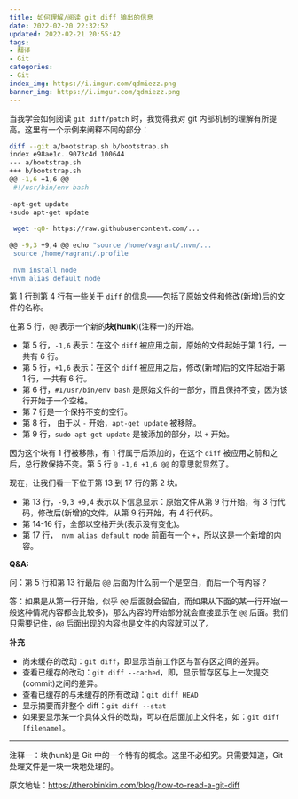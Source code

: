 ```yaml
---
title: 如何理解/阅读 git diff 输出的信息
date: 2022-02-20 22:32:52
updated: 2022-02-21 20:55:42
tags:
- 翻译
- Git
categories:
- Git
index_img: https://i.imgur.com/qdmiezz.png
banner_img: https://i.imgur.com/qdmiezz.png
---
```


当我学会如何阅读 `git diff/patch` 时，我觉得我对 git 内部机制的理解有所提高。这里有一个示例来阐释不同的部分：

```bash
diff --git a/bootstrap.sh b/bootstrap.sh
index e98ae1c..9073c4d 100644
--- a/bootstrap.sh
+++ b/bootstrap.sh
@@ -1,6 +1,6 @@
 #!/usr/bin/env bash
 
-apt-get update
+sudo apt-get update
 
 wget -qO- https://raw.githubusercontent.com/...  
 
@@ -9,3 +9,4 @@ echo "source /home/vagrant/.nvm/...  
 source /home/vagrant/.profile  
 
 nvm install node  
+nvm alias default node
```

第 1 行到第 4 行有一些关于 `diff` 的信息——包括了原始文件和修改(新增)后的文件的名称。

在第 5 行，`@@` 表示一个新的**块(hunk)**(注释一)的开始。

- 第 5 行，`-1,6` 表示：在这个 `diff` 被应用之前，原始的文件起始于第 1 行，一共有 6 行。
- 第 5 行，`+1,6` 表示：在这个 `diff` 被应用之后，修改(新增)后的文件起始于第 1 行，一共有 6 行。
- 第 6 行，`#1/usr/bin/env bash` 是原始文件的一部分，而且保持不变，因为该行开始于一个空格。
- 第 7 行是一个保持不变的空行。
- 第 8 行， 由于以 `-` 开始，`apt-get update` 被移除。
- 第 9 行，`sudo apt-get update` 是被添加的部分，以 `+` 开始。

因为这个块有 1 行被移除，有 1 行属于后添加的，在这个 `diff` 被应用之前和之后，总行数保持不变。第 5 行 `@ -1,6 +1,6 @@` 的意思就显然了。

现在，让我们看一下位于第 13 到 17 行的第 2 块。

- 第 13 行，`-9,3 +9,4` 表示以下信息显示：原始文件从第 9 行开始，有 3 行代码，修改后(新增)的文件，从第 9 行开始，有 4 行代码。
- 第 14-16 行，全部以空格开头(表示没有变化)。
- 第 17 行，` nvm alias default node` 前面有一个 `+`，所以这是一个新增的内容。

**Q&A:**

问：第 5 行和第 13 行最后 `@@` 后面为什么前一个是空白，而后一个有内容？

答：如果是从第一行开始，似乎 `@@` 后面就会留白，而如果从下面的某一行开始(一般这种情况内容都会比较多)，那么内容的开始部分就会直接显示在 `@@` 后面。我们只需要记住，`@@` 后面出现的内容也是文件的内容就可以了。

**补充**

- 尚未缓存的改动：`git diff`，即显示当前工作区与暂存区之间的差异。
- 查看已缓存的改动：`git diff --cached`，即，显示暂存区与上一次提交(commit)之间的差异。
- 查看已缓存的与未缓存的所有改动：`git diff HEAD`
- 显示摘要而非整个 diff：`git diff --stat`
- 如果要显示某一个具体文件的改动，可以在后面加上文件名，如：`git diff [filename]`。

---

注释一：块(hunk)是 Git 中的一个特有的概念。这里不必细究。只需要知道，Git 处理文件是一块一块地处理的。

原文地址：<https://therobinkim.com/blog/how-to-read-a-git-diff>